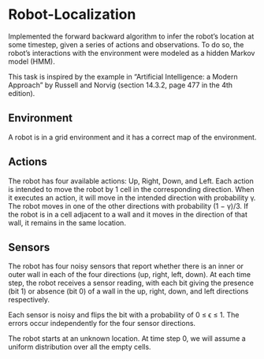 # Robot-Localization
Implemented the forward backward algorithm to infer the robot’s location at some timestep, given a series of actions and observations. To do so, the robot’s interactions with the environment were modeled as a hidden Markov model (HMM). 

This task is inspired by the example in  “Artificial Intelligence: a Modern Approach” by Russell and
Norvig (section 14.3.2, page 477 in the 4th edition).

## Environment
A robot is in a grid environment and it has a correct map of the environment.

## Actions
The robot has four available actions: Up, Right, Down, and Left. Each action is intended
to move the robot by 1 cell in the corresponding direction. When it executes an action, it will move in the intended
direction with probability γ. The robot moves in one of the other directions with probability
(1 − γ)/3. If the robot is in a cell adjacent to a wall and it moves in the direction
of that wall, it remains in the same location.

## Sensors
The robot has four noisy sensors that report whether there is an inner or outer wall in each of the four
directions (up, right, left, down). At each time step, the robot receives a sensor reading, with each
bit giving the presence (bit 1) or absence (bit 0) of a wall in the up, right, down, and left
directions respectively.

Each sensor is noisy and flips the bit with a probability of 0 ≤ ϵ ≤ 1. The errors occur
independently for the four sensor directions.

The robot starts at an unknown location. At time step 0, we will assume a uniform distribution
over all the empty cells.
